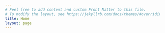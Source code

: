 ```yaml
---
# Feel free to add content and custom Front Matter to this file.
# To modify the layout, see https://jekyllrb.com/docs/themes/#overriding-theme-defaults
title: Home
layout: page
---
```

<link href="https://fonts.googleapis.com/css2?family=Roboto:wght@400;700&display=swap">

<style>
body {
  font-family: 'Roboto', sans-serif;
}


html #masthead{
	
}

html .intro header{
	padding-top: 0px;
	margin-top: 0px;
}

</style>
